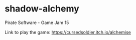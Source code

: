 # shadow-alchemy
Pirate Software - Game Jam 15

Link to play the game: https://cursedsoldier.itch.io/alchemise
